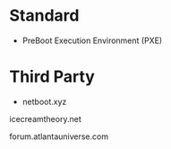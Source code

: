 # Standard
- PreBoot Execution Environment (PXE)
# Third Party
- netboot.xyz


icecreamtheory.net

forum.atlantauniverse.com